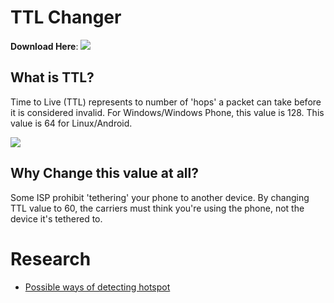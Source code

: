 # TTL Changer
**Download Here**: [![](https://img.shields.io/github/downloads/AzimsTech/TTL-Changer/1.4/TTL-Changer.bat.svg)](https://github.com/AzimsTech/TTL-Changer/releases/download/1.4/TTL-Changer_1.4.bat)

## What is TTL?

Time to Live (TTL) represents to number of 'hops' a packet can take before it is considered invalid. For Windows/Windows Phone, this value is 128. This value is 64 for Linux/Android.

![](https://i.imgur.com/yhhO5mP.png)

## Why Change this value at all?

Some ISP prohibit 'tethering' your phone to another device. By changing TTL value to 60, the carriers must think you're using the phone, not the device it's tethered to.

# Research
- [Possible ways of detecting hotspot](https://android.stackexchange.com/questions/47819/how-can-phone-companies-detect-tethering-incl-wifi-hotspot)
